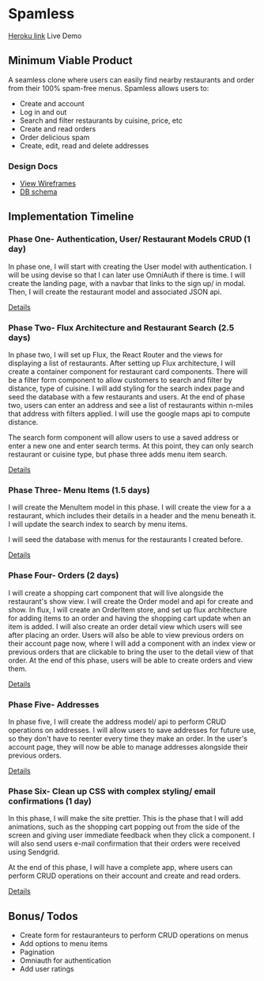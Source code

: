 Spamless
========

[Heroku link][heroku] Live Demo

[heroku]: http://serene-hamlet-4726.herokuapp.com

Minimum Viable Product
----------------------
A seamless clone where users can easily find nearby restaurants and order from
their 100% spam-free menus. Spamless allows users to:
  * Create and account
  * Log in and out
  * Search and filter restaurants by cuisine, price, etc
  * Create and read orders
  * Order delicious spam
  * Create, edit, read and delete addresses

### Design Docs

  * [View Wireframes][view]
  * [DB schema][schema]

  [view]: ./docs/views.md
  [schema]: ./docs/schema.md

Implementation Timeline
-----------------------
### Phase One- Authentication, User/ Restaurant Models CRUD (1 day)
In phase one, I will start with creating the User model with authentication.
I will be using devise so that I can later use OmniAuth if there is time. I will
create the landing page, with a navbar that links to the sign up/ in modal.
Then, I will create the restaurant model and associated JSON api.

[Details][phase-one]

### Phase Two- Flux Architecture and Restaurant Search (2.5 days)
In phase two, I will set up Flux, the React Router and the views for displaying a list
of restaurants. After setting up Flux architecture, I will create a container component
for restaurant card components. There will be a filter form component to allow
customers to search and filter by distance, type of cuisine. I will add styling
for the search index page and seed the database with a few restaurants and users.
At the end of phase two, users can enter an address and see a list of restaurants
within n-miles that address with filters applied. I will use the google maps api
to compute distance.

The search form component will allow users to use a saved address or enter a new
one and enter search terms. At this point, they can only search restaurant or
cuisine type, but phase three adds menu item search.

[Details][phase-two]

### Phase Three- Menu Items (1.5 days)
I will create the MenuItem model in this phase. I will create the view for a
a restaurant, which includes their details in a header and the menu beneath it.
I will update the search index to search by menu items.

I will seed the database with menus for the restaurants I created before.

[Details][phase-three]

### Phase Four- Orders (2 days)
I will create a shopping cart component that will live alongside the restaurant's
show view. I will create the Order model and api for create and show. In flux, I
will create an OrderItem store, and set up flux architecture for adding items to
an order and having the shopping cart update when an item is added. I will also
create an order detail view which users will see after placing an order. Users
will also be able to view previous orders on their account page now, where I will
add a component with an index view or previous orders that are clickable to bring
the user to the detail view of that order. At the end of this phase, users will
be able to create orders and view them.

[Details][phase-four]

### Phase Five- Addresses
In phase five, I will create the address model/ api to perform CRUD operations on
addresses. I will allow users to save addresses for future use, so they don't have
to reenter every time they make an order. In the user's account page, they will now
be able to manage addresses alongside their previous orders.

[Details][phase-five]

### Phase Six- Clean up CSS with complex styling/ email confirmations (1 day)
In this phase, I will make the site prettier. This is the phase that I will add
animations, such as the shopping cart popping out from the side of the screen and
giving user immediate feedback when they click a component. I will also send users
e-mail confirmation that their orders were received using Sendgrid.

At the end of this phase, I will have a complete app, where users can perform
CRUD operations on their account and create and read orders.

[Details][phase-six]

Bonus/ Todos
------------
  * Create form for restauranteurs to perform CRUD operations on menus
  * Add options to menu items
  * Pagination
  * Omniauth for authentication
  * Add user ratings

  [phase-one]: ./docs/phases/phase1.md
  [phase-two]: ./docs/phases/phase2.md
  [phase-three]: ./docs/phases/phase3.md
  [phase-four]: ./docs/phases/phase4.md
  [phase-five]: ./docs/phases/phase5.md
  [phase-six]: ./docs/phases/phase6.md
